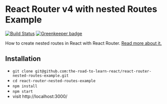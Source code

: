 # React Router v4 with nested Routes Example

[![Build Status](https://travis-ci.org/the-road-to-learn-react/react-router-nested-routes-example.svg?branch=master)](https://travis-ci.org/the-road-to-learn-react/react-router-nested-routes-example) [![Greenkeeper badge](https://badges.greenkeeper.io/the-road-to-learn-react/react-router-nested-routes-example.svg)](https://greenkeeper.io/)

How to create nested routes in React with React Router. [Read more about it.](https://robinwieruch.de/react-router-nested-routes)

## Installation

- `git clone git@github.com:the-road-to-learn-react/react-router-nested-routes-example.git`
- `cd react-router-nested-routes-example`
- `npm install`
- `npm start`
- visit http://localhost:3000/
